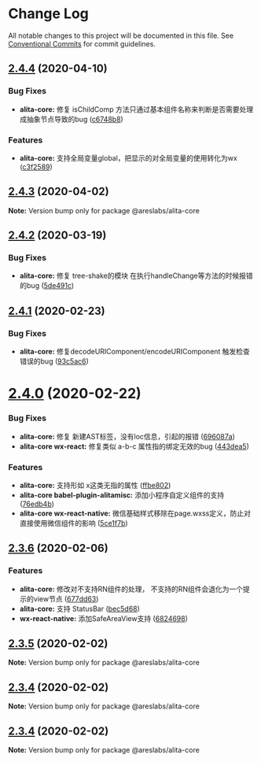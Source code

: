 # Change Log

All notable changes to this project will be documented in this file.
See [Conventional Commits](https://conventionalcommits.org) for commit guidelines.

## [2.4.4](https://github.com/areslabs/alita/compare/v2.4.3...v2.4.4) (2020-04-10)


### Bug Fixes

* **alita-core:** 修复 isChildComp 方法只通过基本组件名称来判断是否需要处理成抽象节点导致的bug ([c6748b8](https://github.com/areslabs/alita/commit/c6748b8960354bee3a44d276d30349ac235fc918))


### Features

* **alita-core:** 支持全局变量global，把显示的对全局变量的使用转化为wx ([c3f2589](https://github.com/areslabs/alita/commit/c3f25896c324ef26b7ac14a59a9ae27d104f92ae))





## [2.4.3](https://github.com/areslabs/alita/compare/v2.4.2...v2.4.3) (2020-04-02)

**Note:** Version bump only for package @areslabs/alita-core





## [2.4.2](https://github.com/areslabs/alita/compare/v2.4.1...v2.4.2) (2020-03-19)


### Bug Fixes

* **alita-core:** 修复 tree-shake的模块 在执行handleChange等方法的时候报错的bug ([5de491c](https://github.com/areslabs/alita/commit/5de491c91a0e0675484e565695f4bef984a21658))





## [2.4.1](https://github.com/areslabs/alita/compare/v2.4.0...v2.4.1) (2020-02-23)


### Bug Fixes

* **alita-core:** 修复decodeURIComponent/encodeURIComponent 触发检查错误的bug ([93c5ac6](https://github.com/areslabs/alita/commit/93c5ac6d625c683de00f6d39009c986581ee6899))





# [2.4.0](https://github.com/areslabs/alita/compare/v2.3.6...v2.4.0) (2020-02-22)


### Bug Fixes

* **alita-core:** 修复 新建AST标签，没有loc信息，引起的报错 ([696087a](https://github.com/areslabs/alita/commit/696087a053e5b16aa7547413098f030228037579))
* **alita-core wx-react:** 修复类似 a-b-c 属性指的绑定无效的bug ([443dea5](https://github.com/areslabs/alita/commit/443dea53eb1474fe1208e588ff84acbcfa1c08b0))


### Features

* **alita-core:** 支持形如 <A x /> x这类无指的属性 ([ffbe802](https://github.com/areslabs/alita/commit/ffbe8025414b112b022b3cd4f54e5f35cf207c3b))
* **alita-core babel-plugin-alitamisc:** 添加小程序自定义组件的支持 ([76edb4b](https://github.com/areslabs/alita/commit/76edb4b7f6cbd34069a972eef3acbc4b96632002))
* **alita-core wx-react-native:** 微信基础样式移除在page.wxss定义，防止对直接使用微信组件的影响 ([5ce1f7b](https://github.com/areslabs/alita/commit/5ce1f7ba5b3906015499a6fa1038ce4d40c32231))





## [2.3.6](https://github.com/areslabs/alita/compare/v2.3.5...v2.3.6) (2020-02-06)


### Features

* **alita-core:** 修改对不支持RN组件的处理， 不支持的RN组件会退化为一个提示的view节点 ([677dd63](https://github.com/areslabs/alita/commit/677dd63bba3f99a729818a6adb618d54da3cb9a4))
* **alita-core:** 支持 StatusBar ([bec5d68](https://github.com/areslabs/alita/commit/bec5d68255c50ccbb67cb7db3a71b9d4567bf6d5))
* **wx-react-native:** 添加SafeAreaView支持 ([6824698](https://github.com/areslabs/alita/commit/6824698205f0aeff84063419d258e95fa7ccb826))





## [2.3.5](https://github.com/areslabs/alita/compare/v2.3.4...v2.3.5) (2020-02-02)

**Note:** Version bump only for package @areslabs/alita-core





## [2.3.4](https://github.com/areslabs/alita/compare/v2.3.3...v2.3.4) (2020-02-02)

**Note:** Version bump only for package @areslabs/alita-core





## [2.3.4](https://github.com/areslabs/alita/compare/v2.3.3...v2.3.4) (2020-02-02)

**Note:** Version bump only for package @areslabs/alita-core
